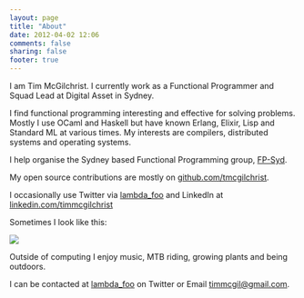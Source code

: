 ```yaml
---
layout: page
title: "About"
date: 2012-04-02 12:06
comments: false
sharing: false
footer: true
---
```


I am Tim McGilchrist. I currently work as a Functional Programmer and Squad Lead at Digital Asset in Sydney.

I find functional programming interesting and effective for solving problems. Mostly I use OCaml and Haskell
but have known Erlang, Elixir, Lisp and Standard ML at various times. My interests are compilers,
distributed systems and operating systems.

I help organise the Sydney based Functional Programming group, [FP-Syd](https://www.meetup.com/FP-Syd/).

My open source contributions are mostly on [github.com/tmcgilchrist](https://github.com/tmcgilchrist).

I occasionally use Twitter via [lambda_foo](https://twitter.com/lambda_foo) and LinkedIn at [linkedin.com/timmcgilchrist ](http://au.linkedin.com/in/timmcgilchrist)

Sometimes I look like this:

 ![](http://lambdafoo.com/images/tim-movember-2009.jpg)

Outside of computing I enjoy music, MTB riding, growing plants and being outdoors.

I can be contacted at [lambda_foo](https://twitter.com/lambda_foo) on Twitter or Email timmcgil@gmail.com.
